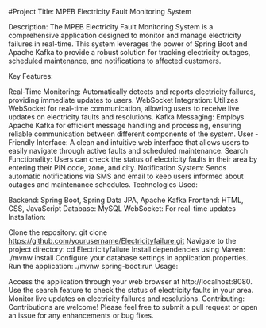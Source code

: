 
#Project Title: MPEB Electricity Fault Monitoring System

Description: The MPEB Electricity Fault Monitoring System is a comprehensive application designed to monitor and manage electricity failures in real-time. This system leverages the power of Spring Boot and Apache Kafka to provide a robust solution for tracking electricity outages, scheduled maintenance, and notifications to affected customers.

Key Features:

Real-Time Monitoring: Automatically detects and reports electricity failures, providing immediate updates to users.
WebSocket Integration: Utilizes WebSocket for real-time communication, allowing users to receive live updates on electricity faults and resolutions.
Kafka Messaging: Employs Apache Kafka for efficient message handling and processing, ensuring reliable communication between different components of the system.
User -Friendly Interface: A clean and intuitive web interface that allows users to easily navigate through active faults and scheduled maintenance.
Search Functionality: Users can check the status of electricity faults in their area by entering their PIN code, zone, and city.
Notification System: Sends automatic notifications via SMS and email to keep users informed about outages and maintenance schedules.
Technologies Used:

Backend: Spring Boot, Spring Data JPA, Apache Kafka
Frontend: HTML, CSS, JavaScript
Database: MySQL
WebSocket: For real-time updates
Installation:

Clone the repository: git clone https://github.com/yourusername/Electricityfailure.git
Navigate to the project directory: cd Electricityfailure
Install dependencies using Maven: ./mvnw install
Configure your database settings in application.properties.
Run the application: ./mvnw spring-boot:run
Usage:

Access the application through your web browser at http://localhost:8080.
Use the search feature to check the status of electricity faults in your area.
Monitor live updates on electricity failures and resolutions.
Contributing: Contributions are welcome! Please feel free to submit a pull request or open an issue for any enhancements or bug fixes.
